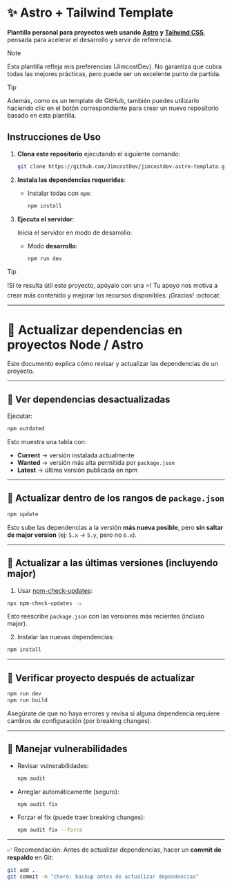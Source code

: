 # ✨ Astro + Tailwind Template
**Plantilla personal para proyectos web usando [Astro](https://astro.build) y [Tailwind CSS](https://tailwindcss.com)**, pensada para acelerar el desarrollo y servir de referencia. 

> [!NOTE]
> Esta plantilla refleja mis preferencias (JimcostDev). No garantiza que cubra todas las mejores prácticas, pero puede ser un excelente punto de partida.

> [!TIP]
> Además, como es un template de GitHub, también puedes utilizarlo haciendo clic en el botón correspondiente para crear un nuevo repositorio basado en esta plantilla.

## Instrucciones de Uso

1. **Clona este repositorio** ejecutando el siguiente comando:

    ```bash
    git clone https://github.com/JimcostDev/jimcostdev-astro-template.git
    ```
           

2. **Instala las dependencias requeridas**:
    - Instalar todas con `npm`:
        ```bash
        npm install
        ```
3. **Ejecuta el servidor**:

    Inicia el servidor en modo de desarrollo:

    - Modo **desarrollo**:
        ```bash
        npm run dev         
        ```
    
> [!TIP] 
> !Si te resulta útil este proyecto, apóyalo con una ⭐! Tu apoyo nos motiva a crear más contenido y mejorar los recursos disponibles. ¡Gracias! :octocat:

---

# 🔄 Actualizar dependencias en proyectos Node / Astro

Este documento explica cómo revisar y actualizar las dependencias de un proyecto.

---

## 📌 Ver dependencias desactualizadas

Ejecutar:

```bash
npm outdated
```

Esto muestra una tabla con:

* **Current** → versión instalada actualmente
* **Wanted** → versión más alta permitida por `package.json`
* **Latest** → última versión publicada en npm

---

## 📌 Actualizar dentro de los rangos de `package.json`

```bash
npm update
```

Esto sube las dependencias a la versión **más nueva posible**, pero **sin saltar de major version** (ej: `5.x` → `5.y`, pero no `6.x`).

---

## 📌 Actualizar a las últimas versiones (incluyendo major)

1. Usar [npm-check-updates](https://www.npmjs.com/package/npm-check-updates):

```bash
npx npm-check-updates -u
```

Esto reescribe `package.json` con las versiones más recientes (incluso major).

2. Instalar las nuevas dependencias:

```bash
npm install
```

---

## 📌 Verificar proyecto después de actualizar

```bash
npm run dev
npm run build
```

Asegúrate de que no haya errores y revisa si alguna dependencia requiere cambios de configuración (por breaking changes).

---

## 📌 Manejar vulnerabilidades

* Revisar vulnerabilidades:

  ```bash
  npm audit
  ```

* Arreglar automáticamente (seguro):

  ```bash
  npm audit fix
  ```

* Forzar el fix (puede traer breaking changes):

  ```bash
  npm audit fix --force
  ```

---

✅ Recomendación: Antes de actualizar dependencias, hacer un **commit de respaldo** en Git:

```bash
git add .
git commit -m "chore: backup antes de actualizar dependencias"
```
   



